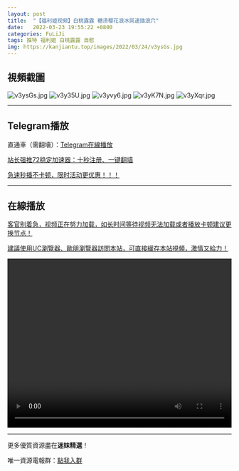```yaml
---
layout: post
title:  "【福利姬视频】白桃露露 糖渍樱花浪冰屌速插浪穴"
date:   2022-03-23 19:55:22 +0800
categories: FuLiJi
tags: 推特 福利姬 白桃露露 自慰
img: https://kanjiantu.top/images/2022/03/24/v3ysGs.jpg
---
```



## 視頻截圖

![v3ysGs.jpg](https://kanjiantu.top/images/2022/03/24/v3ysGs.jpg)
![v3y35U.jpg](https://kanjiantu.top/images/2022/03/24/v3y35U.jpg)
![v3yvy6.jpg](https://kanjiantu.top/images/2022/03/24/v3yvy6.jpg)
![v3yK7N.jpg](https://kanjiantu.top/images/2022/03/24/v3yK7N.jpg)
![v3yXqr.jpg](https://kanjiantu.top/images/2022/03/24/v3yXqr.jpg)

* * *
## Telegram播放

直通車（需翻墻）：[Telegram在線播放](https://t.me/mimeijingxuan/344)

<u>站长强推72稳定加速器：[十秒注册、一键翻墙](https://www.mimei.blog/skip/vpn.html) </u>


<u>急速秒播不卡顿，限时活动更优惠！！！</u>
* * *
## 在線播放
<u>客官别着急，视频正在努力加载，如长时间等待视频无法加载或者播放卡顿建议更换节点！</u>

<u>建議使用UC瀏覽器、歐朋瀏覽器訪問本站，可直接緩存本站視頻，激情又給力！</u>
<center><video src="https://cdn.publer.io/uploads/videos/6245a4b0db2797794f14739a/d38abd25cc3a195ffe3ab31562d234ee.mp4" width="100%" height="380px" controls="controls"></video></center>


* * *
更多優質資源盡在**迷妹精選**！

唯一資源電報群：[點我入群](https://t.me/mimeijingxuan)


